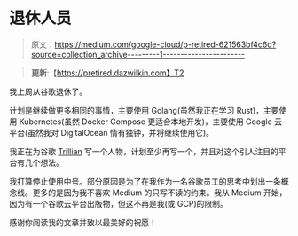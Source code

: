 # 退休人员

> 原文：<https://medium.com/google-cloud/p-retired-621563bf4c6d?source=collection_archive---------1----------------------->

> **更新**:【https://pretired.dazwilkin.com】T2

我上周从谷歌退休了。

计划是继续做更多相同的事情，主要使用 Golang(虽然我正在学习 Rust)，主要使用 Kubernetes(虽然 Docker Compose 更适合本地开发)，主要使用 Google 云平台(虽然我对 DigitalOcean 情有独钟，并将继续使用它)。

我正在为谷歌 [Trillian](http://github.com/google/trillian) 写一个人物，计划至少再写一个，并且对这个引人注目的平台有几个想法。

我打算停止使用中号。部分原因是为了在我作为一名谷歌员工的思考中划出一条概念线。更多的是因为我不喜欢 Medium 的只写不读的约束。我从 Medium 开始，因为有一个谷歌云平台出版物，但这不再是我(或 GCP)的限制。

感谢你阅读我的文章并致以最美好的祝愿！